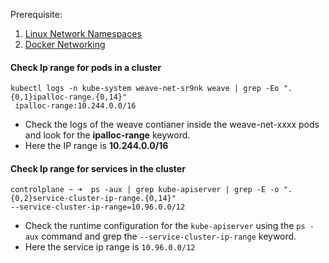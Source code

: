 
Prerequisite: 
1. [Linux Network Namespaces](obsidian://open?vault=Notes&file=Linux%20Network%20Namespaces)
2. [Docker Networking](obsidian://open?vault=Notes&file=Docker%2FDocker%20Networking)


#### Check Ip range for pods in a cluster

``` Shell
kubectl logs -n kube-system weave-net-sr9nk weave | grep -Eo ".{0,1}ipalloc-range.{0,14}"
 ipalloc-range:10.244.0.0/16
```

- Check the logs of the weave contianer inside the weave-net-xxxx pods and look for the **ipalloc-range** keyword.
- Here the IP range is **10.244.0.0/16**

#### Check Ip range for services in the cluster

```Shell
controlplane ~ ➜  ps -aux | grep kube-apiserver | grep -E -o ".{0,2}service-cluster-ip-range.{0,14}"
--service-cluster-ip-range=10.96.0.0/12
```

- Check the runtime configuration for the `kube-apiserver` using the `ps -aux` command and grep the `--service-cluster-ip-range` keyword.
- Here the service ip range is `10.96.0.0/12`
